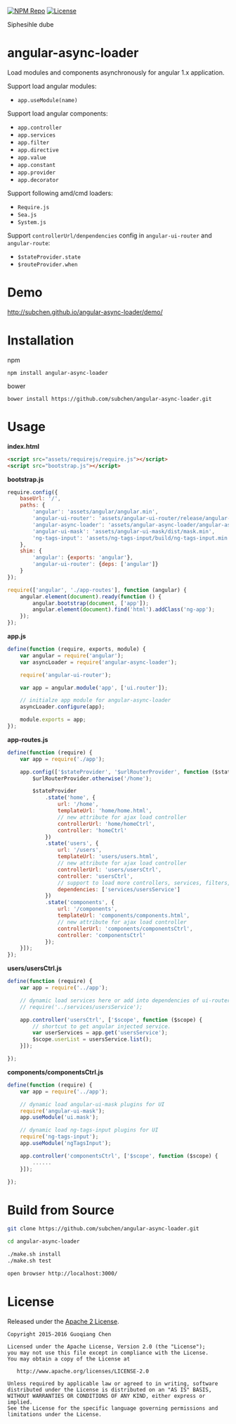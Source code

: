 [![NPM Repo](https://img.shields.io/npm/v/angular-async-loader.svg)](https://www.npmjs.com/package/angular-async-loader)
[![License](http://img.shields.io/badge/License-Apache_2-red.svg?style=flat)](http://www.apache.org/licenses/LICENSE-2.0)

Siphesihle dube
# angular-async-loader

Load modules and components asynchronously for angular 1.x application.

Support load angular modules:
* `app.useModule(name)`

Support load angular components:

* `app.controller`
* `app.services`
* `app.filter`
* `app.directive`
* `app.value`
* `app.constant`
* `app.provider`
* `app.decorator`

Support following amd/cmd loaders:

* `Require.js`
* `Sea.js`
* `System.js`

Support `controllerUrl/denpendencies` config in `angular-ui-router` and `angular-route`:

* `$stateProvider.state`
* `$routeProvider.when`

# Demo

http://subchen.github.io/angular-async-loader/demo/

# Installation

npm

```shell
npm install angular-async-loader
```

bower

```shell
bower install https://github.com/subchen/angular-async-loader.git
```

# Usage

**index.html**

```html
<script src="assets/requirejs/require.js"></script>
<script src="bootstrap.js"></script>
```

**bootstrap.js**

```js
require.config({
    baseUrl: '/',
    paths: {
        'angular': 'assets/angular/angular.min',
        'angular-ui-router': 'assets/angular-ui-router/release/angular-ui-router.min',
        'angular-async-loader': 'assets/angular-async-loader/angular-async-loader.min',
        'angular-ui-mask': 'assets/angular-ui-mask/dist/mask.min',
        'ng-tags-input': 'assets/ng-tags-input/build/ng-tags-input.min'
    },
    shim: {
        'angular': {exports: 'angular'},
        'angular-ui-router': {deps: ['angular']}
    }
});

require(['angular', './app-routes'], function (angular) {
    angular.element(document).ready(function () {
        angular.bootstrap(document, ['app']);
        angular.element(document).find('html').addClass('ng-app');
    });
});
```

**app.js**

```js
define(function (require, exports, module) {
    var angular = require('angular');
    var asyncLoader = require('angular-async-loader');

    require('angular-ui-router');

    var app = angular.module('app', ['ui.router']);

    // initialze app module for angular-async-loader
    asyncLoader.configure(app);

    module.exports = app;
});
```

**app-routes.js**

```js
define(function (require) {
    var app = require('./app');

    app.config(['$stateProvider', '$urlRouterProvider', function ($stateProvider, $urlRouterProvider) {
        $urlRouterProvider.otherwise('/home');

        $stateProvider
            .state('home', {
                url: '/home',
                templateUrl: 'home/home.html',
                // new attribute for ajax load controller
                controllerUrl: 'home/homeCtrl',
                controller: 'homeCtrl'
            })
            .state('users', {
                url: '/users',
                templateUrl: 'users/users.html',
                // new attribute for ajax load controller
                controllerUrl: 'users/usersCtrl',
                controller: 'usersCtrl',
                // support to load more controllers, services, filters, ...
                dependencies: ['services/usersService']
            })
            .state('components', {
                url: '/components',
                templateUrl: 'components/components.html',
                // new attribute for ajax load controller
                controllerUrl: 'components/componentsCtrl',
                controller: 'componentsCtrl'
            });
    }]);
});
```

**users/usersCtrl.js**

```js
define(function (require) {
    var app = require('../app');

    // dynamic load services here or add into dependencies of ui-router state config
    // require('../services/usersService');

    app.controller('usersCtrl', ['$scope', function ($scope) {
        // shortcut to get angular injected service.
        var userServices = app.get('usersService');
        $scope.userList = usersService.list();
    }]);

});
```

**components/componentsCtrl.js**

```js
define(function (require) {
    var app = require('../app');

    // dynamic load angular-ui-mask plugins for UI
    require('angular-ui-mask');
    app.useModule('ui.mask');

    // dynamic load ng-tags-input plugins for UI
    require('ng-tags-input');
    app.useModule('ngTagsInput');

    app.controller('componentsCtrl', ['$scope', function ($scope) {
        ......
    }]);

});
```


# Build from Source

```bash
git clone https://github.com/subchen/angular-async-loader.git

cd angular-async-loader

./make.sh install
./make.sh test

open browser http://localhost:3000/
```

# License

Released under the [Apache 2 License](http://www.apache.org/licenses/LICENSE-2.0).

```
Copyright 2015-2016 Guoqiang Chen

Licensed under the Apache License, Version 2.0 (the "License");
you may not use this file except in compliance with the License.
You may obtain a copy of the License at

   http://www.apache.org/licenses/LICENSE-2.0

Unless required by applicable law or agreed to in writing, software
distributed under the License is distributed on an "AS IS" BASIS,
WITHOUT WARRANTIES OR CONDITIONS OF ANY KIND, either express or implied.
See the License for the specific language governing permissions and
limitations under the License.
```
